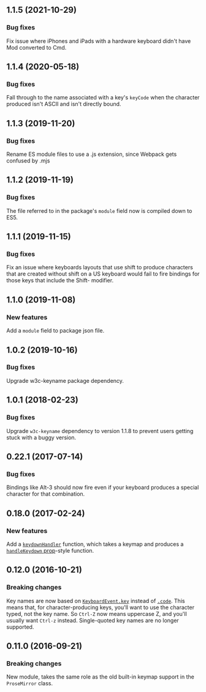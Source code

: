 ## 1.1.5 (2021-10-29)

### Bug fixes

Fix issue where iPhones and iPads with a hardware keyboard didn't have Mod converted to Cmd.

## 1.1.4 (2020-05-18)

### Bug fixes

Fall through to the name associated with a key's `keyCode` when the character produced isn't ASCII and isn't directly bound.

## 1.1.3 (2019-11-20)

### Bug fixes

Rename ES module files to use a .js extension, since Webpack gets confused by .mjs

## 1.1.2 (2019-11-19)

### Bug fixes

The file referred to in the package's `module` field now is compiled down to ES5.

## 1.1.1 (2019-11-15)

### Bug fixes

Fix an issue where keyboards layouts that use shift to produce characters that are created without shift on a US keyboard would fail to fire bindings for those keys that include the Shift- modifier.

## 1.1.0 (2019-11-08)

### New features

Add a `module` field to package json file.

## 1.0.2 (2019-10-16)

### Bug fixes

Upgrade w3c-keyname package dependency.

## 1.0.1 (2018-02-23)

### Bug fixes

Upgrade `w3c-keyname` dependency to version 1.1.8 to prevent users getting stuck with a buggy version.

## 0.22.1 (2017-07-14)

### Bug fixes

Bindings like Alt-3 should now fire even if your keyboard produces a special character for that combination.

## 0.18.0 (2017-02-24)

### New features

Add a [`keydownHandler`](https://prosemirror.net/docs/ref/version/0.18.0.html#keymap.keydownHandler) function, which takes a keymap and produces a [`handleKeydown` prop](https://prosemirror.net/docs/ref/version/0.18.0.html#view.EditorProps.handleKeydown)-style function.

## 0.12.0 (2016-10-21)

### Breaking changes

Key names are now based on
[`KeyboardEvent.key`](https://developer.mozilla.org/en-US/docs/Web/API/KeyboardEvent/key)
instead of
[`.code`](https://developer.mozilla.org/en-US/docs/Web/API/KeyboardEvent/code).
This means that, for character-producing keys, you'll want to use the
character typed, not the key name. So `Ctrl-Z` now means uppercase Z,
and you'll usually want `Ctrl-z` instead. Single-quoted key names are
no longer supported.

## 0.11.0 (2016-09-21)

### Breaking changes

New module, takes the same role as the old built-in keymap support in
the `ProseMirror` class.

